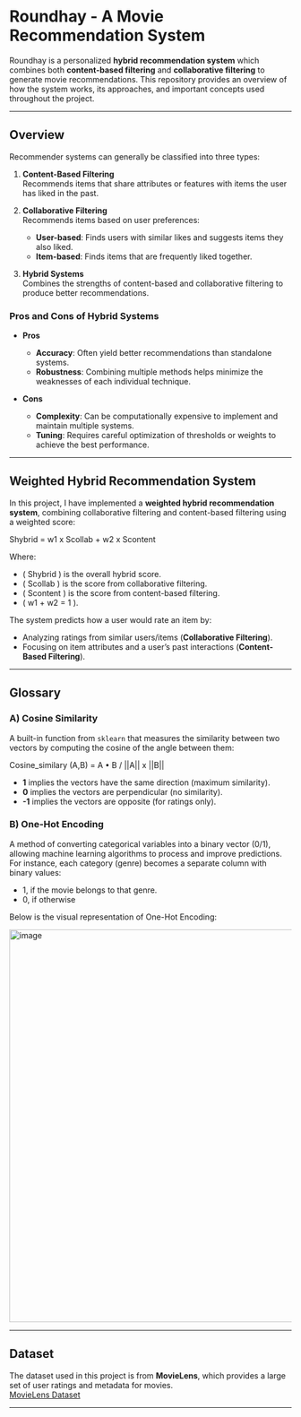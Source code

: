 # Roundhay - A Movie Recommendation System

Roundhay is a personalized **hybrid recommendation system** which combines both **content-based filtering** and **collaborative filtering** to generate movie recommendations. This repository provides an overview of how the system works, its approaches, and important concepts used throughout the project.

---

## Overview

Recommender systems can generally be classified into three types:

1. **Content-Based Filtering**  
   Recommends items that share attributes or features with items the user has liked in the past.

2. **Collaborative Filtering**  
   Recommends items based on user preferences:
   - **User-based**: Finds users with similar likes and suggests items they also liked.
   - **Item-based**: Finds items that are frequently liked together.

3. **Hybrid Systems**  
   Combines the strengths of content-based and collaborative filtering to produce better recommendations.

### Pros and Cons of Hybrid Systems

- **Pros**  
  - **Accuracy**: Often yield better recommendations than standalone systems.  
  - **Robustness**: Combining multiple methods helps minimize the weaknesses of each individual technique.

- **Cons**  
  - **Complexity**: Can be computationally expensive to implement and maintain multiple systems.  
  - **Tuning**: Requires careful optimization of thresholds or weights to achieve the best performance.

---

## Weighted Hybrid Recommendation System

In this project, I have implemented a **weighted hybrid recommendation system**, combining collaborative filtering and content-based filtering using a weighted score:

Shybrid = w1 x Scollab + w2 x Scontent

Where:
- \( Shybrid \) is the overall hybrid score.
- \( Scollab \) is the score from collaborative filtering.
- \( Scontent \) is the score from content-based filtering.
- \( w1 + w2 = 1 \).

The system predicts how a user would rate an item by:
- Analyzing ratings from similar users/items (**Collaborative Filtering**).
- Focusing on item attributes and a user’s past interactions (**Content-Based Filtering**).

---

## Glossary

### A) Cosine Similarity

A built-in function from `sklearn` that measures the similarity between two vectors by computing the cosine of the angle between them:

Cosine_similary (A,B) = A • B / ||A|| x ||B||

- **1** implies the vectors have the same direction (maximum similarity).  
- **0** implies the vectors are perpendicular (no similarity).  
- **-1** implies the vectors are opposite (for ratings only).

### B) One-Hot Encoding

A method of converting categorical variables into a binary vector (0/1), allowing machine learning algorithms to process and improve predictions. For instance, each category (genre) becomes a separate column with binary values:

* 1, if the movie belongs to that genre.
* 0, if otherwise

Below is the visual representation of One-Hot Encoding:

<img width="701" alt="image" src="https://github.com/user-attachments/assets/12ebe3f6-2dc3-4979-9c40-cc5dc87f2e66" />

---

## Dataset

The dataset used in this project is from **MovieLens**, which provides a large set of user ratings and metadata for movies.  
[MovieLens Dataset](https://grouplens.org/datasets/movielens/)

---

